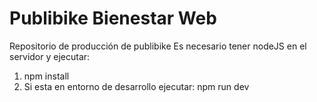 # Publibike Bienestar Web
Repositorio de producción de publibike
Es necesario tener nodeJS en el servidor y ejecutar:

1. npm install 
2. Si esta en entorno de desarrollo ejecutar: npm run dev
